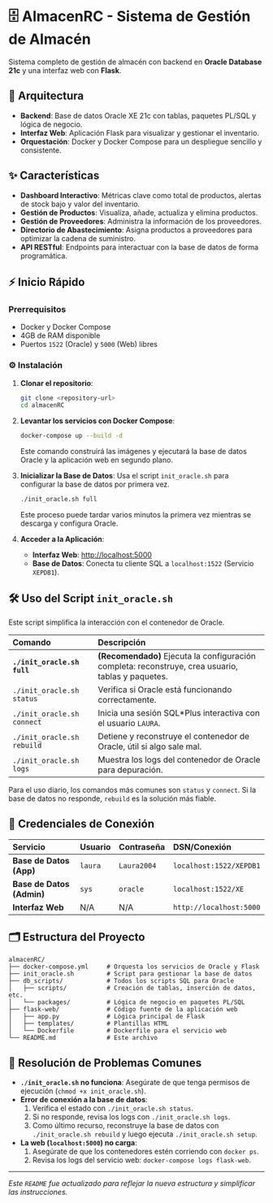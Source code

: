 # 🗄️ AlmacenRC - Sistema de Gestión de Almacén

Sistema completo de gestión de almacén con backend en **Oracle Database 21c** y una interfaz web con **Flask**.

## 🚀 Arquitectura

- **Backend**: Base de datos Oracle XE 21c con tablas, paquetes PL/SQL y lógica de negocio.
- **Interfaz Web**: Aplicación Flask para visualizar y gestionar el inventario.
- **Orquestación**: Docker y Docker Compose para un despliegue sencillo y consistente.

## ✨ Características

- **Dashboard Interactivo**: Métricas clave como total de productos, alertas de stock bajo y valor del inventario.
- **Gestión de Productos**: Visualiza, añade, actualiza y elimina productos.
- **Gestión de Proveedores**: Administra la información de los proveedores.
- **Directorio de Abastecimiento**: Asigna productos a proveedores para optimizar la cadena de suministro.
- **API RESTful**: Endpoints para interactuar con la base de datos de forma programática.

## ⚡ Inicio Rápido

### Prerrequisitos
- Docker y Docker Compose
- 4GB de RAM disponible
- Puertos `1522` (Oracle) y `5000` (Web) libres

### ⚙️ Instalación

1.  **Clonar el repositorio**:
    ```bash
    git clone <repository-url>
    cd almacenRC
    ```

2.  **Levantar los servicios con Docker Compose**:
    ```bash
    docker-compose up --build -d
    ```
    Este comando construirá las imágenes y ejecutará la base de datos Oracle y la aplicación web en segundo plano.

3.  **Inicializar la Base de Datos**:
    Usa el script `init_oracle.sh` para configurar la base de datos por primera vez.
    ```bash
    ./init_oracle.sh full
    ```
    Este proceso puede tardar varios minutos la primera vez mientras se descarga y configura Oracle.

4.  **Acceder a la Aplicación**:
    - **Interfaz Web**: [http://localhost:5000](http://localhost:5000)
    - **Base de Datos**: Conecta tu cliente SQL a `localhost:1522` (Servicio `XEPDB1`).

## 🛠️ Uso del Script `init_oracle.sh`

Este script simplifica la interacción con el contenedor de Oracle.

| Comando | Descripción |
| :--- | :--- |
| **`./init_oracle.sh full`** | **(Recomendado)** Ejecuta la configuración completa: reconstruye, crea usuario, tablas y paquetes. |
| `./init_oracle.sh status` | Verifica si Oracle está funcionando correctamente. |
| `./init_oracle.sh connect`| Inicia una sesión SQL*Plus interactiva con el usuario `LAURA`. |
| `./init_oracle.sh rebuild`| Detiene y reconstruye el contenedor de Oracle, útil si algo sale mal. |
| `./init_oracle.sh logs` | Muestra los logs del contenedor de Oracle para depuración. |

Para el uso diario, los comandos más comunes son `status` y `connect`. Si la base de datos no responde, `rebuild` es la solución más fiable.

## 🔐 Credenciales de Conexión

| Servicio | Usuario | Contraseña | DSN/Conexión |
| :--- | :--- | :--- | :--- |
| **Base de Datos (App)** | `laura` | `Laura2004` | `localhost:1522/XEPDB1` |
| **Base de Datos (Admin)**| `sys` | `oracle` | `localhost:1522/XE` |
| **Interfaz Web** | N/A | N/A | `http://localhost:5000` |

## 🗂️ Estructura del Proyecto

```
almacenRC/
├── docker-compose.yml     # Orquesta los servicios de Oracle y Flask
├── init_oracle.sh         # Script para gestionar la base de datos
├── db_scripts/            # Todos los scripts SQL para Oracle
│   ├── scripts/           # Creación de tablas, inserción de datos, etc.
│   └── packages/          # Lógica de negocio en paquetes PL/SQL
├── flask-web/             # Código fuente de la aplicación web
│   ├── app.py             # Lógica principal de Flask
│   ├── templates/         # Plantillas HTML
│   └── Dockerfile         # Dockerfile para el servicio web
└── README.md              # Este archivo
```

## 🚨 Resolución de Problemas Comunes

- **`./init_oracle.sh` no funciona**: Asegúrate de que tenga permisos de ejecución (`chmod +x init_oracle.sh`).
- **Error de conexión a la base de datos**:
    1.  Verifica el estado con `./init_oracle.sh status`.
    2.  Si no responde, revisa los logs con `./init_oracle.sh logs`.
    3.  Como último recurso, reconstruye la base de datos con `./init_oracle.sh rebuild` y luego ejecuta `./init_oracle.sh setup`.
- **La web (`localhost:5000`) no carga**:
    1.  Asegúrate de que los contenedores estén corriendo con `docker ps`.
    2.  Revisa los logs del servicio web: `docker-compose logs flask-web`.

---
_Este `README` fue actualizado para reflejar la nueva estructura y simplificar las instrucciones._ 